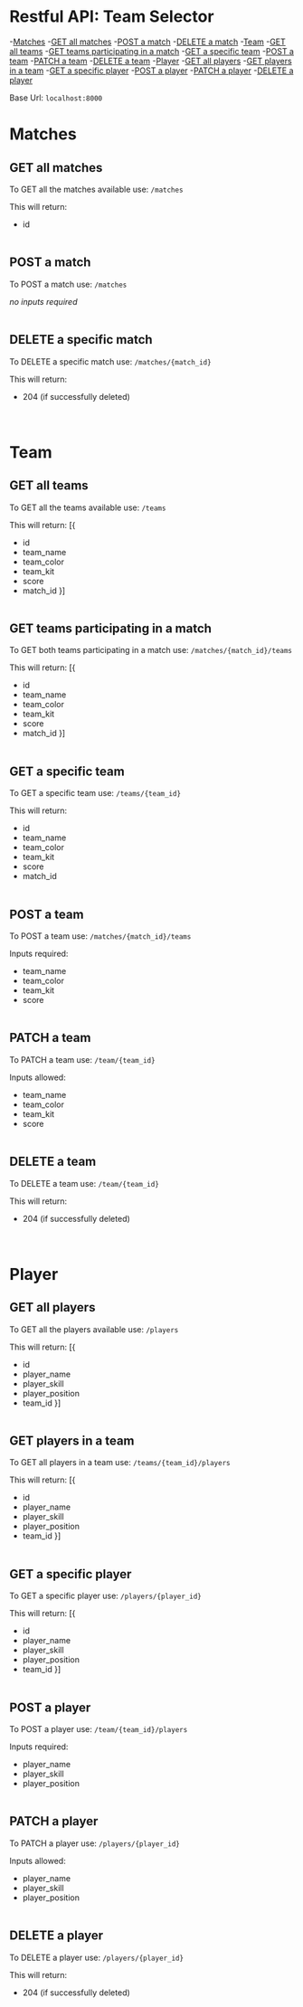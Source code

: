# Restful API: Team Selector

-[Matches](#matches)
    -[GET all matches](#get-all-matches)
    -[POST a match](#post-a-match)
    -[DELETE a match](#delete-a-specific-match)
-[Team](#team)
    -[GET all teams](#get-all-teams)
    -[GET teams participating in a match](#get-teams-participating-in-a-match)
    -[GET a specific team](#get-a-specifc-team)
    -[POST a team](#post-a-team)
    -[PATCH a team](#patch-a-team)
    -[DELETE a team](#delete-a-team)
-[Player](#player)
    -[GET all players](#get-all-players)
    -[GET players in a team](#get-players-in-a-team)
    -[GET a specific player](#get-a-specific-player)
    -[POST a player](#post-a-player)
    -[PATCH a player](#patch-a-player)
    -[DELETE a player](#delete-a-player)

Base Url: `localhost:8000`

# Matches
## GET all matches
To GET all the matches available use:
`/matches`

This will return:
- id
<br><br>

## POST a match
To POST a match use:
`/matches`

<i>no inputs required</i>
<br><br>

## DELETE a specific match
To DELETE a specific match use:
`/matches/{match_id}`

This will return:
- 204 (if successfully deleted)
<br><br><br>

# Team
## GET all teams
To GET all the teams available use:
`/teams` 

This will return:
[{
 - id
 - team_name
 - team_color
 - team_kit
 - score
 - match_id
}]
<br><br>

## GET teams participating in a match
To GET both teams participating in a match use:
`/matches/{match_id}/teams`

This will return:
[{
 - id
 - team_name
 - team_color
 - team_kit
 - score
 - match_id
}]
<br><br>

## GET a specific team
To GET a specific team use:
`/teams/{team_id}`

This will return: 
- id
- team_name
- team_color
- team_kit
- score
- match_id
<br><br>

## POST a team
To POST a team use:
`/matches/{match_id}/teams`

Inputs required:
- team_name
- team_color
- team_kit
- score
<br><br>

## PATCH a team
To PATCH a team use:
`/team/{team_id}`

Inputs allowed:
- team_name
- team_color
- team_kit
- score
<br><br>

## DELETE a team
To DELETE a team use:
`/team/{team_id}`

This will return:
- 204 (if successfully deleted)
<br><br><br>

# Player
## GET all players
To GET all the players available use:
`/players`

This will return:
[{
   - id
   - player_name
   - player_skill
   - player_position
   - team_id
}]
<br><br>

## GET players in a team
To GET all players in a team use:
`/teams/{team_id}/players`

This will return:
[{
   - id
   - player_name
   - player_skill
   - player_position
   - team_id
}]
<br><br>

## GET a specific player
To GET a specific player use:
`/players/{player_id}`

This will return:
[{
   - id
   - player_name
   - player_skill
   - player_position
   - team_id
}]
<br><br>

## POST a player
To POST a player use:
`/team/{team_id}/players`

Inputs required:
- player_name
- player_skill
- player_position
<br><br>

## PATCH a player
To PATCH a player use:
`/players/{player_id}`

Inputs allowed:
- player_name
- player_skill
- player_position
<br><br>

## DELETE a player
To DELETE a player use:
`/players/{player_id}`

This will return:
- 204 (if successfully deleted)
<br><br><br>
